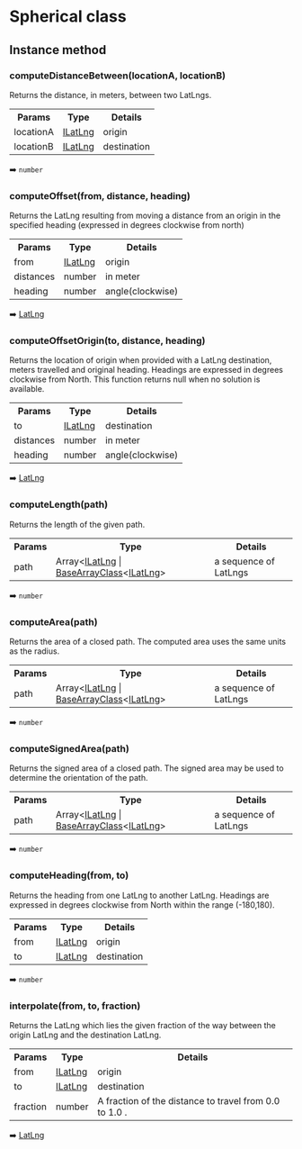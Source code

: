 # Spherical class

## Instance method

### computeDistanceBetween(locationA, locationB)

Returns the distance, in meters, between two LatLngs.

<table>
<tr>
  <th>Params</th>
  <th>Type</th>
  <th>Details</th>
</tr>
<tr>
  <td>locationA</td>
  <td><a href="../ilatlng/README.md">ILatLng</a></td>
  <td>origin</td>
</tr>
<tr>
  <td>locationB</td>
  <td><a href="../ilatlng/README.md">ILatLng</a></td>
  <td>destination</td>
</tr>
</table>

:arrow_right: `number`


### computeOffset(from, distance, heading)

Returns the LatLng resulting from moving a distance from an origin in the specified heading (expressed in degrees clockwise from north)

<table>
<tr>
  <th>Params</th>
  <th>Type</th>
  <th>Details</th>
</tr>
<tr>
  <td>from</td>
  <td><a href="../ilatlng/README.md">ILatLng</a></td>
  <td>origin</td>
</tr>
<tr>
  <td>distances</td>
  <td>number</td>
  <td>in meter</td>
</tr>
<tr>
  <td>heading</td>
  <td>number</td>
  <td>angle(clockwise)</td>
</tr>
</table>

:arrow_right: <a href="../latlng">LatLng</a>

### computeOffsetOrigin(to, distance, heading)

Returns the location of origin when provided with a LatLng destination, meters travelled and original heading. Headings are expressed in degrees clockwise from North. This function returns null when no solution is available.

<table>
<tr>
  <th>Params</th>
  <th>Type</th>
  <th>Details</th>
</tr>
<tr>
  <td>to</td>
  <td><a href="../ilatlng/README.md">ILatLng</a></td>
  <td>destination</td>
</tr>
<tr>
  <td>distances</td>
  <td>number</td>
  <td>in meter</td>
</tr>
<tr>
  <td>heading</td>
  <td>number</td>
  <td>angle(clockwise)</td>
</tr>
</table>

:arrow_right: <a href="../latlng">LatLng</a>


### computeLength(path)

Returns the length of the given path.

<table>
<tr>
  <th>Params</th>
  <th>Type</th>
  <th>Details</th>
</tr>
<tr>
  <td>path</td>
  <td>Array&lt;<a href="../ilatlng/README.md">ILatLng</a> | <a href="../basearrayclass/README.md">BaseArrayClass</a>&lt;<a href="../ilatlng/README.md">ILatLng</a>&gt;</td>
  <td>a sequence of LatLngs</td>
</tr>
</table>

:arrow_right: `number`


### computeArea(path)

Returns the area of a closed path. The computed area uses the same units as the radius.

<table>
<tr>
  <th>Params</th>
  <th>Type</th>
  <th>Details</th>
</tr>
<tr>
  <td>path</td>
  <td>Array&lt;<a href="../ilatlng/README.md">ILatLng</a> | <a href="../basearrayclass/README.md">BaseArrayClass</a>&lt;<a href="../ilatlng/README.md">ILatLng</a>&gt;</td>
  <td>a sequence of LatLngs</td>
</tr>
</table>

:arrow_right: `number`



### computeSignedArea(path)

Returns the signed area of a closed path. The signed area may be used to determine the orientation of the path.

<table>
<tr>
  <th>Params</th>
  <th>Type</th>
  <th>Details</th>
</tr>
<tr>
  <td>path</td>
  <td>Array&lt;<a href="../ilatlng/README.md">ILatLng</a> | <a href="../basearrayclass/README.md">BaseArrayClass</a>&lt;<a href="../ilatlng/README.md">ILatLng</a>&gt;</td>
  <td>a sequence of LatLngs</td>
</tr>
</table>

:arrow_right: `number`



### computeHeading(from, to)

Returns the heading from one LatLng to another LatLng. Headings are expressed in degrees clockwise from North within the range (-180,180).

<table>
<tr>
  <th>Params</th>
  <th>Type</th>
  <th>Details</th>
</tr>
<tr>
  <td>from</td>
  <td><a href="../ilatlng/README.md">ILatLng</a></td>
  <td>origin</td>
</tr>
<tr>
  <td>to</td>
  <td><a href="../ilatlng/README.md">ILatLng</a></td>
  <td>destination</td>
</tr>
</table>

:arrow_right: `number`



### interpolate(from, to, fraction)

Returns the LatLng which lies the given fraction of the way between the origin LatLng and the destination LatLng.

<table>
<tr>
  <th>Params</th>
  <th>Type</th>
  <th>Details</th>
</tr>
<tr>
  <td>from</td>
  <td><a href="../ilatlng/README.md">ILatLng</a></td>
  <td>origin</td>
</tr>
<tr>
  <td>to</td>
  <td><a href="../ilatlng/README.md">ILatLng</a></td>
  <td>destination</td>
</tr>
<tr>
  <td>fraction</td>
  <td>number</td>
  <td>A fraction of the distance to travel from 0.0 to 1.0 .</td>
</tr>
</table>

:arrow_right: <a href="../latlng">LatLng</a>
